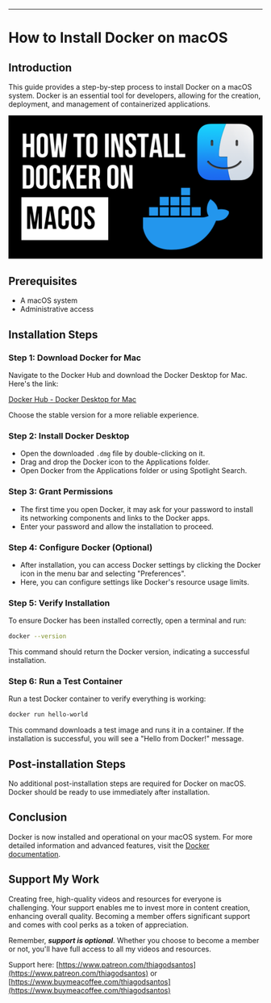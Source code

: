 ---
# How to Install Docker on macOS

## Introduction
This guide provides a step-by-step process to install Docker on a macOS system. Docker is an essential tool for developers, allowing for the creation, deployment, and management of containerized applications.

![Watch the Video](docker-macOS.png)

## Prerequisites
- A macOS system
- Administrative access

## Installation Steps

### Step 1: Download Docker for Mac
Navigate to the Docker Hub and download the Docker Desktop for Mac. Here's the link:

[Docker Hub - Docker Desktop for Mac](https://hub.docker.com/editions/community/docker-ce-desktop-mac/)

Choose the stable version for a more reliable experience.

### Step 2: Install Docker Desktop
- Open the downloaded `.dmg` file by double-clicking on it.
- Drag and drop the Docker icon to the Applications folder.
- Open Docker from the Applications folder or using Spotlight Search.

### Step 3: Grant Permissions
- The first time you open Docker, it may ask for your password to install its networking components and links to the Docker apps.
- Enter your password and allow the installation to proceed.

### Step 4: Configure Docker (Optional)
- After installation, you can access Docker settings by clicking the Docker icon in the menu bar and selecting "Preferences".
- Here, you can configure settings like Docker's resource usage limits.

### Step 5: Verify Installation
To ensure Docker has been installed correctly, open a terminal and run:

```bash
docker --version
```

This command should return the Docker version, indicating a successful installation.

### Step 6: Run a Test Container
Run a test Docker container to verify everything is working:

```bash
docker run hello-world
```

This command downloads a test image and runs it in a container. If the installation is successful, you will see a "Hello from Docker!" message.

## Post-installation Steps
No additional post-installation steps are required for Docker on macOS. Docker should be ready to use immediately after installation.

## Conclusion
Docker is now installed and operational on your macOS system. For more detailed information and advanced features, visit the [Docker documentation](https://docs.docker.com/docker-for-mac/).


## Support My Work

Creating free, high-quality videos and resources for everyone is challenging. Your support enables me to invest more in content creation, enhancing overall quality. Becoming a member offers significant support and comes with cool perks as a token of appreciation.

Remember, ***support is optional***. Whether you choose to become a member or not, you'll have full access to all my videos and resources.

Support here: [https://www.patreon.com/thiagodsantos](https://www.patreon.com/thiagodsantos) or [https://www.buymeacoffee.com/thiagodsantos](https://www.buymeacoffee.com/thiagodsantos)